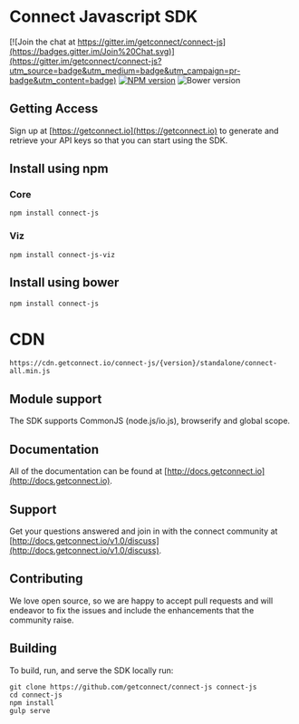 # Connect Javascript SDK

[![Join the chat at https://gitter.im/getconnect/connect-js](https://badges.gitter.im/Join%20Chat.svg)](https://gitter.im/getconnect/connect-js?utm_source=badge&utm_medium=badge&utm_campaign=pr-badge&utm_content=badge)
[![NPM version](http://img.shields.io/npm/v/connect-js.svg?style=flat)](https://www.npmjs.org/package/connect-js)
![Bower version](http://img.shields.io/bower/v/connect-js.svg?style=flat)

## Getting Access

Sign up at [https://getconnect.io](https://getconnect.io) to generate and retrieve your API keys so that you can start using the SDK.

## Install using npm

### Core

```ssh
npm install connect-js
```

### Viz

```ssh
npm install connect-js-viz
```

## Install using bower

```ssh
npm install connect-js
```

# CDN
```
https://cdn.getconnect.io/connect-js/{version}/standalone/connect-all.min.js
```

## Module support

The SDK supports CommonJS (node.js/io.js), browserify and global scope.

## Documentation

All of the documentation can be found at [http://docs.getconnect.io](http://docs.getconnect.io).

## Support

Get your questions answered and join in with the connect community at [http://docs.getconnect.io/v1.0/discuss](http://docs.getconnect.io/v1.0/discuss).

## Contributing

We love open source, so we are happy to accept pull requests and will endeavor to fix the issues and include the enhancements that the community raise.

## Building

To build, run, and serve the SDK locally run:

```ssh
git clone https://github.com/getconnect/connect-js connect-js
cd connect-js
npm install
gulp serve
```